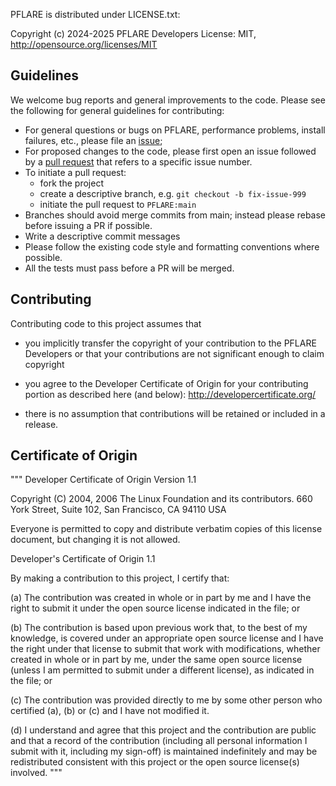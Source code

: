 PFLARE is distributed under LICENSE.txt:

Copyright (c) 2024-2025 PFLARE Developers
License: MIT, http://opensource.org/licenses/MIT

Guidelines
---

We welcome bug reports and general improvements to the code.  Please see the
following for general guidelines for contributing:
  - For general questions or bugs on PFLARE, performance problems, install failures, etc., please file an [issue](https://github.com/PFLAREProject/PFLARE/issues);
  - For proposed changes to the code, please first open an issue followed by a [pull request](https://github.com/PFLAREProject/PFLARE/pulls) that refers to a specific issue number.
  - To initiate a pull request:
    - fork the project
    - create a descriptive branch, e.g. `git checkout -b fix-issue-999`
    - initiate the pull request to `PFLARE:main`
  - Branches should avoid merge commits from main; instead please rebase before issuing a PR if possible.
  - Write a descriptive commit messages
  - Please follow the existing code style and formatting conventions where possible.
  - All the tests must pass before a PR will be merged.

Contributing
---

Contributing code to this project assumes that

- you implicitly transfer the copyright of your contribution to the PFLARE
  Developers or that your contributions are not significant enough to claim
  copyright

- you agree to the Developer Certificate of Origin for
  your contributing portion as described here (and below):
  http://developercertificate.org/

- there is no assumption that contributions will be retained or
  included in a release.

Certificate of Origin
---

"""
Developer Certificate of Origin
Version 1.1

Copyright (C) 2004, 2006 The Linux Foundation and its contributors.
660 York Street, Suite 102,
San Francisco, CA 94110 USA

Everyone is permitted to copy and distribute verbatim copies of this
license document, but changing it is not allowed.

Developer's Certificate of Origin 1.1

By making a contribution to this project, I certify that:

(a) The contribution was created in whole or in part by me and I
    have the right to submit it under the open source license
    indicated in the file; or

(b) The contribution is based upon previous work that, to the best
    of my knowledge, is covered under an appropriate open source
    license and I have the right under that license to submit that
    work with modifications, whether created in whole or in part
    by me, under the same open source license (unless I am
    permitted to submit under a different license), as indicated
    in the file; or

(c) The contribution was provided directly to me by some other
    person who certified (a), (b) or (c) and I have not modified
    it.

(d) I understand and agree that this project and the contribution
    are public and that a record of the contribution (including all
    personal information I submit with it, including my sign-off) is
    maintained indefinitely and may be redistributed consistent with
    this project or the open source license(s) involved.
"""

